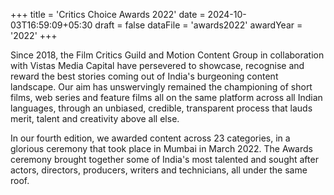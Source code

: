 +++
title = 'Critics Choice Awards 2022'
date = 2024-10-03T16:59:09+05:30
draft = false
dataFile = 'awards2022'
awardYear = '2022'
+++

Since 2018, the Film Critics Guild and Motion Content Group in collaboration with Vistas Media Capital have persevered to showcase, recognise and reward the best stories coming out of India's burgeoning content landscape. Our aim has unswervingly remained the championing of short films, web series and feature films all on the same platform across all Indian languages, through an unbiased, credible, transparent process that lauds merit, talent and creativity above all else.

In our fourth edition, we awarded content across 23 categories, in a glorious ceremony that took place in Mumbai in March 2022. The Awards ceremony brought together some of India's most talented and sought after actors, directors, producers, writers and technicians, all under the same roof.
